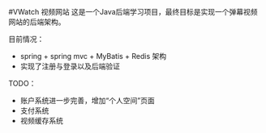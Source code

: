 #VWatch 视频网站
这是一个Java后端学习项目，最终目标是实现一个弹幕视频网站的后端架构。

目前情况：
- spring + spring mvc + MyBatis + Redis 架构
- 实现了注册与登录以及后端验证

TODO：
- 账户系统进一步完善，增加“个人空间”页面
- 支付系统
- 视频缓存系统


